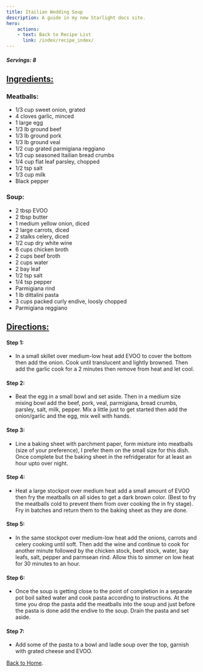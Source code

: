 ```yaml
---
title: Itailian Wedding Soup
description: A guide in my new Starlight docs site.
hero:
    actions:
    - text: Back to Recipe List
      link: /index/recipe_index/
---
```



##### Servings: 8

## <u>Ingredients:</u>

### Meatballs:
- 1/3 cup sweet onion, grated
- 4 cloves garlic, minced
- 1 large egg
- 1/3 lb ground beef 
- 1/3 lb ground pork
- 1/3 lb ground veal
- 1/2 cup grated parmigiana reggiano
- 1/3 cup seasoned Itailian bread crumbs
- 1/4 cup flat leaf parsley, chopped 
- 1/2 tsp salt
- 1/3 cup milk
- Black pepper


### Soup:
- 2 tbsp EVOO
- 2 tbsp butter
- 1 medium yellow onion, diced
- 2 large carrots, diced
- 2 stalks celery, diced
- 1/2 cup dry white wine
- 6 cups chicken broth
- 2 cups beef broth
- 2 cups water
- 2 bay leaf
- 1/2 tsp salt
- 1/4 tsp pepper
- Parmigiana rind
- 1 lb dittalini pasta
- 3 cups packed curly endive, loosly chopped
- Parmigiana reggiano


## <u>Directions:</u>

#### Step 1:
- In a small skillet over medium-low heat add EVOO to cover the bottom then add the onion. Cook until translucent and lightly browned. Then add the garlic cook for a 2 minutes then remove from heat and let cool.

#### Step 2:
- Beat the egg in a small bowl and set aside. Then in a medium size mixing bowl add the beef, pork, veal, parmigiana, bread crumbs, parsley, salt, milk, pepper. Mix a little just to get started then add the onion/garlic and the egg, mix well with hands.

#### Step 3:
- Line a baking sheet with parchment paper, form mixture into meatballs (size of your preference), I prefer them on the small size for this dish. Once complete but the baking sheet in the refridgerator for at least an hour upto over night.

#### Step 4:
- Heat a large stockpot over medium heat add a small amount of EVOO then fry the meatballs on all sides to get a dark brown color. (Best to fry the meatballs cold to prevent them from over cooking the in fry stage). Fry in batches and return them to the baking sheet as they are done.

#### Step 5:
- In the same stockpot over medium-low heat add the onions, carrots and celery cooking until soft. Then add the wine and continue to cook for another minute followed by the chicken stock, beef stock, water, bay leafs, salt, pepper and parmsean rind. Allow this to simmer on low heat for 30 minutes to an hour.

#### Step 6:
- Once the soup is getting close to the point of completion in a separate pot boil salted water and cook pasta according to instructions. At the time you drop the pasta add the meatballs into the soup and just before the pasta is done add the endive to the soup. Drain the pasta and set aside.

#### Step 7:
- Add some of the pasta to a bowl and ladle soup over the top, garnish with grated cheese and EVOO.


<!-- <LinkButton
  href="https://docs.astro.build"
  variant="secondary"
  icon="external"
  iconPlacement="start"
>
</LinkButton> -->



   [Back to Home](/).